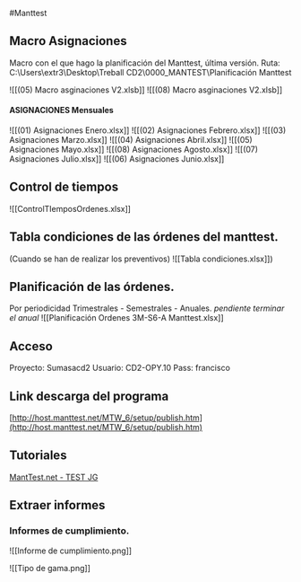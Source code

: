 #Manttest    

## Macro Asignaciones
Macro con el que hago la planificación del Manttest, última versión.
Ruta:  C:\Users\extr3\Desktop\Treball CD2\0000_MANTEST\Planificación Manttest

![[(05) Macro asginaciones V2.xlsb]]
![[(08) Macro asginaciones V2.xlsb]]
#### ASIGNACIONES Mensuales

![[(01) Asignaciones Enero.xlsx]]
![[(02) Asignaciones Febrero.xlsx]]
![[(03) Asignaciones Marzo.xlsx]]
![[(04) Asignaciones Abril.xlsx]]
![[(05) Asignaciones Mayo.xlsx]]
![[(08) Asignaciones Agosto.xlsx]]
![[(07) Asignaciones Julio.xlsx]]
![[(06) Asignaciones Junio.xlsx]]
## Control de tiempos
![[ControlTIemposOrdenes.xlsx]]

## Tabla condiciones de las órdenes del manttest. 
(Cuando se han de realizar los preventivos)
![[Tabla condiciones.xlsx]])

## Planificación de las órdenes.
Por periodicidad Trimestrales - Semestrales - Anuales.
*pendiente terminar el anual*
![[Planificación Ordenes 3M-S6-A Manttest.xlsx]]

## Acceso
Proyecto: Sumasacd2
Usuario: CD2-OPY.10
Pass: francisco

## Link descarga del programa
  
[http://host.manttest.net/MTW_6/setup/publish.htm](http://host.manttest.net/MTW_6/setup/publish.htm)


## Tutoriales
         

[MantTest.net - TEST JG](http://www.manttest.net/)

## Extraer informes 

### Informes de cumplimiento.


![[Informe de cumplimiento.png]]

![[Tipo de gama.png]]